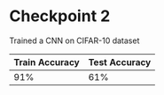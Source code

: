 # Checkpoint 2

Trained a CNN on CIFAR-10 dataset

| Train Accuracy  | Test Accuracy |
| ------------- | ------------- |
| 91%  | 61%  |